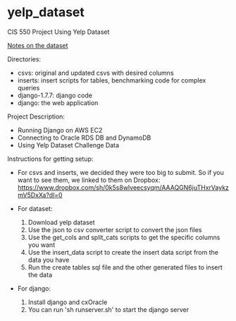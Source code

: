 # yelp_dataset
CIS 550 Project Using Yelp Dataset

[Notes on the dataset](https://github.com/Yelp/dataset-examples)

Directories:
- csvs: original and updated csvs with desired columns
- inserts: insert scripts for tables, benchmarking code for complex queries
- django-1.7.7: django code
- django: the web application

Project Description:
- Running Django on AWS EC2
- Connecting to Oracle RDS DB and DynamoDB
- Using Yelp Dataset Challenge Data

Instructions for getting setup:
- For csvs and inserts, we decided they were too big to submit. So if you want to see them, we linked to them on Dropbox: https://www.dropbox.com/sh/0k5s8wlveecsyqm/AAAQGN6juTHxrVaykzmV5DxXa?dl=0
- For dataset:
  1. Download yelp dataset
  2. Use the json to csv converter script to convert the json files
  3. Use the get_cols and split_cats scripts to get the specific columns you want
  4. Use the insert_data script to create the insert data script from the data you have
  5. Run the create tables sql file and the other generated files to insert the data

- For django:
  1. Install django and cxOracle
  2. You can run 'sh runserver.sh' to start the django server
